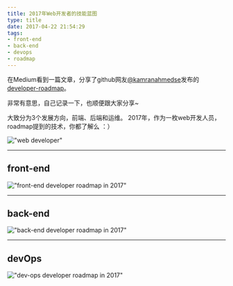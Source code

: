 ```yaml
---
title: 2017年Web开发者的技能蓝图
type: title
date: 2017-04-22 21:54:29
tags:
- front-end
- back-end
- devops
- roadmap
---
```


在Medium看到一篇文章，分享了github网友<a href="https://github.com/kamranahmedse" target="_blank">@kamranahmedse</a>发布的<a href="https://github.com/kamranahmedse/developer-roadmap" target="_blank">developer-roadmap</a>。

非常有意思，自己记录一下，也顺便跟大家分享~

大致分为3个发展方向，前端、后端和运维。
2017年，作为一枚web开发人员，roadmap提到的技术，你都了解么 ：）

!["web developer"](http://sinacloud.net/woodysblog/2017-web-dev-roadmap/web-developer.png)

***

## front-end

!["front-end developer roadmap in 2017"](http://sinacloud.net/woodysblog/2017-web-dev-roadmap/front-end.png)

***

## back-end

!["back-end developer roadmap in 2017"](http://sinacloud.net/woodysblog/2017-web-dev-roadmap/back-end.png)

***

## devOps

!["dev-ops developer roadmap in 2017"](http://sinacloud.net/woodysblog/2017-web-dev-roadmap/devOps.png)

